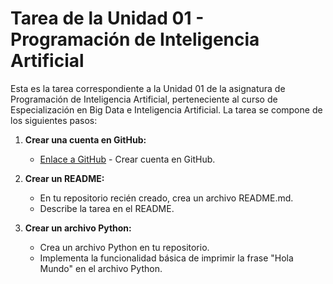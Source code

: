 # Tarea de la Unidad 01 - Programación de Inteligencia Artificial

Esta es la tarea correspondiente a la Unidad 01 de la asignatura de Programación de Inteligencia Artificial, perteneciente al curso de Especialización en Big Data e Inteligencia Artificial. La tarea se compone de los siguientes pasos:

1. **Crear una cuenta en GitHub:** 
   - [Enlace a GitHub](https://github.com) - Crear cuenta en GitHub.

2. **Crear un README:**
   - En tu repositorio recién creado, crea un archivo README.md.
   - Describe la tarea en el README.

3. **Crear un archivo Python:**
   - Crea un archivo Python en tu repositorio.
   - Implementa la funcionalidad básica de imprimir la frase "Hola Mundo" en el archivo Python.


